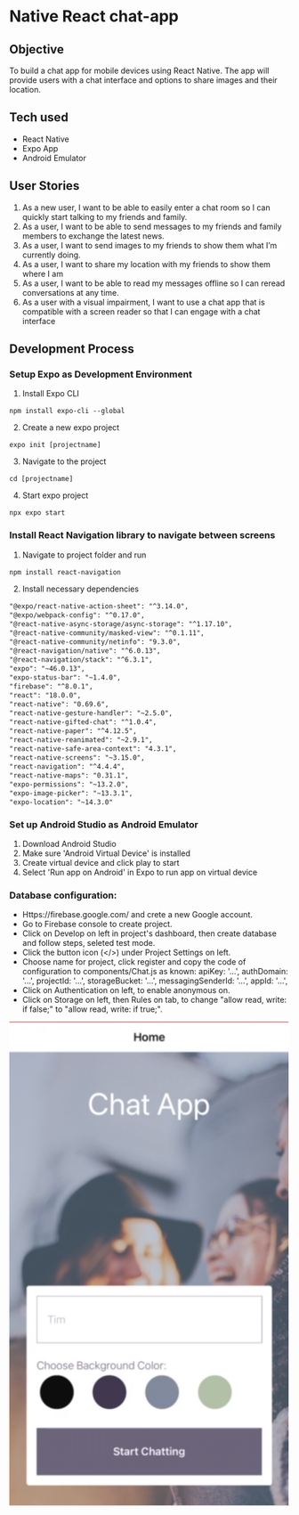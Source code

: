 # Native React chat-app
 
## Objective

To build a chat app for mobile devices using React Native. The app will provide users with a chat interface and options to share images and their
location.

## Tech used  
- React Native
- Expo App
- Android Emulator

## User Stories

1. As a new user, I want to be able to easily enter a chat room so I can quickly start talking to my
friends and family.
2. As a user, I want to be able to send messages to my friends and family members to exchange
the latest news.
3. As a user, I want to send images to my friends to show them what I’m currently doing.
4. As a user, I want to share my location with my friends to show them where I am
5. As a user, I want to be able to read my messages offline so I can reread conversations at any
time.
6. As a user with a visual impairment, I want to use a chat app that is compatible with a screen
reader so that I can engage with a chat interface

## Development Process

### Setup Expo as Development Environment

1. Install Expo CLI

```
npm install expo-cli --global
```

2. Create a new expo project

```
expo init [projectname]
```

3. Navigate to the project

```
cd [projectname]
```

4. Start expo project

```
npx expo start
```

### Install React Navigation library to navigate between screens

1. Navigate to project folder and run

```
npm install react-navigation
```

2. Install necessary dependencies

```
"@expo/react-native-action-sheet": "^3.14.0",
"@expo/webpack-config": "^0.17.0",
"@react-native-async-storage/async-storage": "^1.17.10",
"@react-native-community/masked-view": "^0.1.11",
"@react-native-community/netinfo": "9.3.0",
"@react-navigation/native": "^6.0.13",
"@react-navigation/stack": "^6.3.1",
"expo": "~46.0.13",
"expo-status-bar": "~1.4.0",
"firebase": "^8.0.1",
"react": "18.0.0",
"react-native": "0.69.6",
"react-native-gesture-handler": "~2.5.0",
"react-native-gifted-chat": "^1.0.4",
"react-native-paper": "^4.12.5",
"react-native-reanimated": "~2.9.1",
"react-native-safe-area-context": "4.3.1",
"react-native-screens": "~3.15.0",
"react-navigation": "^4.4.4",
"react-native-maps": "0.31.1",
"expo-permissions": "~13.2.0",
"expo-image-picker": "~13.3.1",
"expo-location": "~14.3.0"
```
### Set up Android Studio as Android Emulator

1. Download Android Studio
2. Make sure 'Android Virtual Device' is installed
3. Create virtual device and click play to start
4. Select 'Run app on Android' in Expo to run app on virtual device

### Database configuration:
- Https://firebase.google.com/ and crete a new Google account.
- Go to Firebase console to create project.
- Click on Develop on left in project's dashboard, then create database and follow steps, seleted test mode.
- Click the button icon (</>) under Project Settings on left.
- Choose name for project, click register and copy the code of configuration to components/Chat.js as known: 
  apiKey: '...',
  authDomain: '...',
  projectId: '...',
  storageBucket: '...',
  messagingSenderId: '...',
  appId: '...',
- Click on Authentication on left, to enable anonymous on.
- Click on Storage on left, then Rules on tab, to change "allow read, write: if false;" to "allow read, write: if true;".

![Home page](./screenshot/Home_page1.png)

